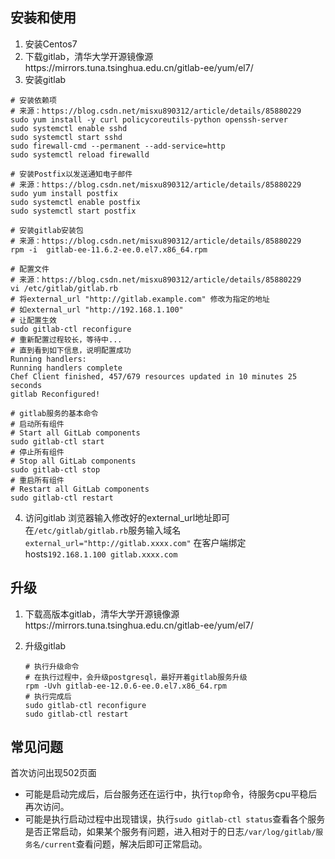 ## 安装和使用

1. 安装Centos7
2. 下载gitlab，清华大学开源镜像源https://mirrors.tuna.tsinghua.edu.cn/gitlab-ee/yum/el7/
3. 安装gitlab
```shell
# 安装依赖项 
# 来源：https://blog.csdn.net/misxu890312/article/details/85880229
sudo yum install -y curl policycoreutils-python openssh-server
sudo systemctl enable sshd
sudo systemctl start sshd
sudo firewall-cmd --permanent --add-service=http
sudo systemctl reload firewalld
```
```shell
# 安装Postfix以发送通知电子邮件
# 来源：https://blog.csdn.net/misxu890312/article/details/85880229
sudo yum install postfix
sudo systemctl enable postfix
sudo systemctl start postfix
```
```shell
# 安装gitlab安装包
# 来源：https://blog.csdn.net/misxu890312/article/details/85880229
rpm -i  gitlab-ee-11.6.2-ee.0.el7.x86_64.rpm
```
```shell
# 配置文件
# 来源：https://blog.csdn.net/misxu890312/article/details/85880229
vi /etc/gitlab/gitlab.rb
# 将external_url "http://gitlab.example.com" 修改为指定的地址
# 如external_url "http://192.168.1.100"
# 让配置生效
sudo gitlab-ctl reconfigure
# 重新配置过程较长，等待中...
# 直到看到如下信息，说明配置成功
Running handlers:
Running handlers complete
Chef Client finished, 457/679 resources updated in 10 minutes 25 seconds
gitlab Reconfigured!
```
```shell
# gitlab服务的基本命令
# 启动所有组件
# Start all GitLab components
sudo gitlab-ctl start
# 停止所有组件
# Stop all GitLab components
sudo gitlab-ctl stop
# 重启所有组件
# Restart all GitLab components
sudo gitlab-ctl restart
```
4. 访问gitlab
浏览器输入修改好的external_url地址即可
在`/etc/gitlab/gitlab.rb`服务输入域名`external_url="http://gitlab.xxxx.com"`
在客户端绑定hosts`192.168.1.100 gitlab.xxxx.com`

## 升级

1. 下载高版本gitlab，清华大学开源镜像源https://mirrors.tuna.tsinghua.edu.cn/gitlab-ee/yum/el7/

2. 升级gitlab

   ```shell
   # 执行升级命令
   # 在执行过程中，会升级postgresql，最好开着gitlab服务升级
   rpm -Uvh gitlab-ee-12.0.6-ee.0.el7.x86_64.rpm
   # 执行完成后
   sudo gitlab-ctl reconfigure
   sudo gitlab-ctl restart
   ```

   

## 常见问题

首次访问出现502页面

- 可能是启动完成后，后台服务还在运行中，执行`top`命令，待服务cpu平稳后再次访问。
- 可能是执行启动过程中出现错误，执行`sudo gitlab-ctl status`查看各个服务是否正常启动，如果某个服务有问题，进入相对于的日志`/var/log/gitlab/服务名/current`查看问题，解决后即可正常启动。